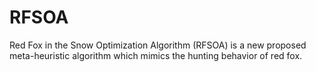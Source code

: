 # RFSOA
Red Fox in the Snow Optimization Algorithm (RFSOA) is a new proposed meta-heuristic algorithm which mimics the hunting behavior of red fox.
